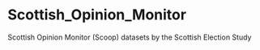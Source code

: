 # Scottish_Opinion_Monitor
Scottish Opinion Monitor (Scoop) datasets by the Scottish Election Study

